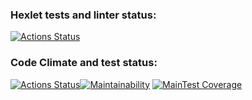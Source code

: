 ### Hexlet tests and linter status:
[![Actions Status](https://github.com/FirefullHawk/java-project-71/workflows/hexlet-check/badge.svg)](https://github.com/FirefullHawk/java-project-71/actions/workflows/hexlet-check.yml)

### Code Climate and test status:
[![Actions Status](https://github.com/FirefullHawk/java-project-71/workflows/Java%20CI/badge.svg)](https://github.com/FirefullHawk/java-project-71/actions)[![Maintainability](https://api.codeclimate.com/v1/badges/c1afd3bba34ec82cf10a/maintainability)](https://codeclimate.com/github/FirefullHawk/java-project-71/maintainability) [![MainTest Coverage](https://api.codeclimate.com/v1/badges/c1afd3bba34ec82cf10a/test_coverage)](https://codeclimate.com/github/FirefullHawk/java-project-71/test_coverage)
